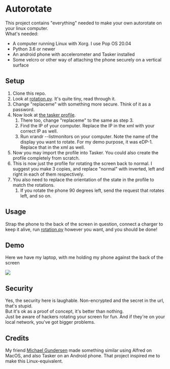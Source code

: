 # Autorotate

This project contains "everything" needed to make your own autorotate on your linux computer.\
What's needed:
- A computer running Linux with Xorg. I use Pop OS 20.04
- Python 3.6 or newer
- An android phone with accelerometer and Tasker installed
- Some velcro or other way of attaching the phone securely on a vertical surface
  
## Setup
1. Clone this repo.
2. Look at [rotation.py](rotation.py). It's quite tiny, read through it.
3. Change "replaceme" with something more secure. Think of it as a password.
4. Now look at [the tasker profile](taskerprofile_rotatenormal.xml).
   1. There too, change "replaceme" to the same as step 3.
   2. Find the IP of your computer. Replace the IP in the xml with your correct IP as well.
   3. Run xrandr --listmonitors on your computer. Note the name of the display you want to rotate. For my demo purpose, it was eDP-1. Replace that in the xml as well.
5. Now you may import the profile into Tasker. You could also create the profile completely from scratch.
6. This is now just the profile for rotating the screen back to normal. I suggest you make 3 copies, and replace "normal" with inverted, left and right in each of them respectively.
7. You also need to replace the orientation of the state in the profile to match the rotations.
   1. If you rotate the phone 90 degrees left, send the request that rotates left, and so on.

## Usage
Strap the phone to the back of the screen in question, connect a charger to keep it alive, run [rotation.py](rotation.py) however you want, and you should be done!

## Demo
Here we have my laptop, with me holding my phone against the back of the screen

![](docs/laptop-rotate.gif)


## Security
Yes, the security here is laughable. Non-encrypted and the secret in the url, that's stupid.\
But it's ok as a proof of concept, it's better than nothing.\
Just be aware of hackers rotating your screen for fun. And if they're on your local network, you've got bigger problems.

## Credits
My friend [Michael Gundersen](https://github.com/theagilepadawan) made something similar using Alfred on MacOS, and also Tasker on an Android phone. That project inspired me to make this Linux-equivalent.